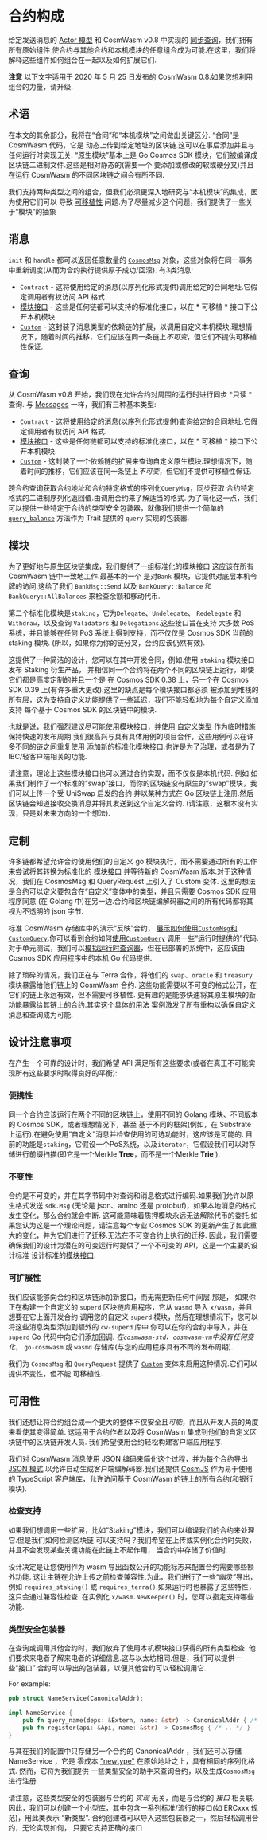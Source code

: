 # 合约构成

给定发送消息的 [Actor 模型](./actor) 和 CosmWasm v0.8 中实现的 [同步查询](./query)，我们拥有所有原始组件
使合约与其他合约和本机模块的任意组合成为可能.在这里，我们将解释这些组件如何组合在一起以及如何扩展它们.

**注意** 以下文字适用于 2020 年 5 月 25 日发布的 CosmWasm 0.8.如果您想利用组合的力量，请升级.

## 术语

在本文的其余部分，我将在“合同”和“本机模块”之间做出关键区分. “合同”是 CosmWasm 代码，它是
动态上传到给定地址的区块链.这可以在事后添加并且与任何运行时实现无关.
“原生模块”基本上是 Go Cosmos SDK 模块，它们被编译成区块链二进制文件.这些是相对静态的(需要一个
要添加或修改的软或硬分叉)并且在运行 CosmWasm 的不同区块链之间会有所不同.

我们支持两种类型之间的组合，但我们必须更深入地研究与“本机模块”的集成，因为使用它们可以
导致 [可移植性](#portability) 问题.为了尽量减少这个问题，我们提供了一些关于“模块”的抽象

## 消息

`init` 和 `handle` 都可以返回任意数量的
[`CosmosMsg`](https://github.com/CosmWasm/cosmwasm/blob/08717b4c589bbfe59f44bb8cccffb08f63696413/packages/std/src/init_handle.rs#L11-L31)
对象，这些对象将在同一事务中重新调度(从而为合约执行提供原子成功/回滚).
有3类消息:

* `Contract` - 这将使用给定的消息(以序列化形式提供)调用给定的合同地址.它假定调用者有权访问 API 格式.
* [模块接口](#modules) - 这些是任何链都可以支持的标准化接口，以在 * 可移植 * 接口下公开本机模块.
* [`Custom`](#customization) - 这封装了消息类型的依赖链的扩展，以调用自定义本机模块.理想情况下，随着时间的推移，它们应该在同一条链上*不可变*，但它们不提供可移植性保证.

## 查询

从 CosmWasm v0.8 开始，我们现在允许合约对周围的运行时进行同步 *只读 * 查询.
与 [Messages](#messages) 一样，我们有三种基本类型:

* `Contract` - 这将使用给定的消息(以序列化形式提供)查询给定的合同地址.它假定调用者有权访问 API 格式.
* [模块接口](#modules) - 这些是任何链都可以支持的标准化接口，以在 * 可移植 * 接口下公开本机模块.
* [`Custom`](#customization) - 这封装了一个依赖链的扩展来查询自定义原生模块.理想情况下，随着时间的推移，它们应该在同一条链上*不可变*，但它们不提供可移植性保证.

跨合约查询获取合约地址和合约特定格式的序列化`QueryMsg`，同步获取
合约特定格式的二进制序列化返回值.由调用合约来了解适当的格式.
为了简化这一点，我们可以提供一些特定于合约的类型安全包装器，就像我们提供一个简单的
[`query_balance`](https://github.com/CosmWasm/cosmwasm/blob/08717b4c589bbfe59f44bb8cccffb08f63696413/packages/std/src/traits.rs#L95-L105)
方法作为 Trait 提供的 `query` 实现的包装器.

## 模块

为了更好地与原生区块链集成，我们提供了一组标准化的模块接口
这应该在所有 CosmWasm 链中一致地工作.最基本的一个
是对`Bank` 模块，它提供对底层本机令牌的访问.这给了我们 `BankMsg::Send` 以及
`BankQuery::Balance` 和 `BankQuery::AllBalances` 来检查余额和移动代币.

第二个标准化模块是`staking`，它为`Delegate`、`Undelegate`、
`Redelegate` 和 `Withdraw`，以及查询 `Validators` 和 `Delegations`.这些接口旨在支持
大多数 PoS 系统，并且能够在任何 PoS 系统上得到支持，而不仅仅是 Cosmos SDK 当前的 staking 模块.
(所以，如果你为你的链分叉，合约应该仍然有效).

这提供了一种简洁的设计，您可以在其中开发合同，例如.使用 `staking` 模块接口发布 Staking 衍生产品，
并相信同一个合约将在两个不同的区块链上运行，即使它们都是高度定制的并且一个是
在 Cosmos SDK 0.38 上，另一个在 Cosmos SDK 0.39 上(有许多重大更改).这里的缺点是每个模块接口都必须
被添加到堆栈的所有层，这为支持自定义功能提供了一些延迟，我们不能轻松地为每个自定义添加支持
每个基于 Cosmos SDK 的区块链中的模块.

也就是说，我们强烈建议尽可能使用模块接口，并使用 [自定义类型](#customization) 作为临时措施
保持快速的发布周期.我们很高兴与具有具体用例的项目合作，这些用例可以在许多不同的链之间重复使用
添加新的标准化模块接口.也许是为了治理，或者是为了 IBC/轻客户端相关的功能.

请注意，理论上这些模块接口也可以通过合约实现，而不仅仅是本机代码.
例如.如果我们制作了一个标准的“swap”接口，而你的区块链没有原生的“swap”模块，我们可以上传一个受 UniSwap 启发的合约
并以某种方式在 Go 区块链上注册.然后区块链会知道接收交换消息并将其发送到这个自定义合约.
(请注意，这根本没有实现，只是对未来方向的一个想法).

## 定制

许多链都希望允许合约使用他们的自定义 go 模块执行，而不需要通过所有的工作来尝试将其转换为标准化的 [模块接口](#modules) 并等待新的 CosmWasm 版本.对于这种情况，我们在 CosmosMsg 和 QueryRequest 上引入了 Custom 变体.
这里的想法是合约可以定义要包含在“自定义”变体中的类型，并且只需要 Cosmos SDK 应用程序同意
(在 Golang 中)在另一边.合约和区块链编解码器之间的所有代码都将其视为不透明的 json 字节.

标准 CosmWasm 存储库中的演示“反映”合约，
[展示如何使用`CustomMsg`和`CustomQuery`](https://github.com/CosmWasm/cosmwasm/blob/71f643f577184a23b2f1f122531c944f0de94c34/contracts/reflect/src/msg.rs6#L30).你可以看到合约如何[使用`CustomQuery`](https://github.com/CosmWasm/cosmwasm/blob/master/contracts/reflect/src/contract.rs#L94-L101)
调用一些“运行时提供的”代码.对于单元测试，我们可以[模拟运行时查询器](https://github.com/CosmWasm/cosmwasm/blob/master/contracts/reflect/src/testing.rs#L20-L37)，但在已部署的系统中，这应该由 Cosmos SDK 应用程序中的本机 Go 代码提供.

除了琐碎的情况，我们正在与 Terra 合作，将他们的 `swap`、`oracle` 和 `treasury` 模块暴露给他们链上的 CosmWasm 合约.
这些功能需要以不可变的格式公开，在它们的链上永远有效，但不需要可移植性.
更有趣的是能够快速将其原生模块的新功能暴露给其链上的合约.其实这个具体的用法
案例激发了所有重构以确保自定义消息和查询成为可能.

## 设计注意事项

在产生一个可靠的设计时，我们希望 API 满足所有这些要求(或者在真正不可能实现所有这些要求时取得良好的平衡):

### 便携性

同一个合约应该运行在两个不同的区块链上，使用不同的 Golang 模块、不同版本的 Cosmos SDK，或者理想情况下，甚至
基于不同的框架(例如，在 Substrate 上运行).在避免使用“自定义”消息并检查使用的可选功能时，这应该是可能的.
目前的功能是`staking`，它假设一个PoS系统，以及`iterator`，它假设我们可以对存储进行前缀扫描(即它是一个Merkle **Tree**，而不是一个Merkle **Trie** ).

### 不变性

合约是不可变的，并在其字节码中对查询和消息格式进行编码.如果我们允许以原生格式发送 `sdk.Msg`
(无论是 json、amino 还是 protobuf)，如果本地消息的格式发生变化，那么合约就会中断.
这可能意味着质押模块永远无法解除代币的委托.如果您认为这是一个理论问题，请注意每个专业
Cosmos SDK 的更新产生了如此重大的变化，并为它们进行了迁移.无法在不可变合约上执行的迁移.
因此，我们需要确保我们的设计为潜在的可变运行时提供了一个不可变的 API，这是一个主要的设计标准
设计标准的[模块接口](#modules).

### 可扩展性

我们应该能够向合约和区块链添加新接口，而无需更新任何中间层.那是，
如果你正在构建一个自定义的 `superd` 区块链应用程序，它从 `wasmd` 导入 `x/wasm`，并且想要在它上面开发合约
调用您的自定义 `superd` 模块，然后在理想情况下，您可以将这些消息类型添加到额外的 `cw-superd` 库中
你可以在你的合约中导入，并在 `superd` Go 代码中向它们添加回调. *在`cosmwasm-std`、`cosmwasm-vm`中没有任何变化*，
`go-cosmwasm` 或 `wasmd` 存储库(与您的应用程序具有不同的发布周期).

我们为 `CosmosMsg` 和 `QueryRequest` 提供了 [`Custom`](#customization) 变体来启用这种情况.它们可以提供不变性，但不能
可移植性.

## 可用性

我们还想让将合约组合成一个更大的整体不仅安全且*可能*，而且从开发人员的角度来看使其变得简单.
这适用于合约作者以及将 CosmWasm 集成到他们的自定义区块链中的区块链开发人员.
我们希望使用合约轻松构建客户端应用程序.

我们对 CosmWasm 消息使用 JSON 编码来简化这个过程，并为每个合约导出 [JSON 模式](https://github.com/CosmWasm/cosmwasm-examples/tree/master/erc20/schema) 以允许自动生成客户端编解码器.我们还提供 [CosmJS](https://github.com/CosmWasm/cosmjs)
作为易于使用的 TypeScript 客户端库，允许访问基于 CosmWasm 的链上的所有合约(和银行模块).

### 检查支持

如果我们想调用一些扩展，比如“Staking”模块，我们可以编译我们的合约来处理它.但是我们如何检测区块链
可以支持吗？我们希望在上传或实例化合约时失败，并且不会发现某些关键功能在此链上不起作用，
当合约中存储了价值时.

设计决定是让您使用作为 wasm 导出函数公开的功能标志来配置合约需要哪些额外功能.
这让主链在允许上传之前检查兼容性.为此，我们进行了一些“幽灵”导出，例如
`requires_staking()` 或 `requires_terra()`.如果运行时也暴露了这些特性，这只会通过兼容性检查.
在实例化 `x/wasm.NewKeeper()` 时，您可以指定支持哪些功能.

### 类型安全包装器

在查询或调用其他合约时，我们放弃了使用本机模块接口获得的所有类型检查.
他们要求来电者了解来电者的详细信息.这与以太坊相同.但是，我们可以提供一些“接口”
合约可以导出的包装器，以便其他合约可以轻松调用它.

For example:

```rust
pub struct NameService(CanonicalAddr);

impl NameService {
    pub fn query_name(deps: &Extern, name: &str) -> CanonicalAddr { /* .. */ }
    pub fn register(api: &Api, name: &str) -> CosmosMsg { /* .. */ }
}
```

与其在我们的配置中只存储另一个合约的 CanonicalAddr ，我们还可以存储 NameService ，它是
零成本 ["newtype"](https://doc.rust-lang.org/stable/rust-by-example/generics/new_types.html)
在原始地址之上，具有相同的序列化格式. 然而，它将为我们提供
一些类型安全的助手来查询合约，以及生成`CosmosMsg` 进行注册.

请注意，这些类型安全的包装器与合约的 *实现* 无关，而是与合约的 *接口* 相关联.
因此，我们可以创建一个小型库，其中包含一系列标准/流行的接口(如 ERCxxx 规范)，用此类表示
“新类型”. 合约创建者可以导入这些包装器之一，然后轻松调用合约，无论实现如何，
只要它支持正确的接口
